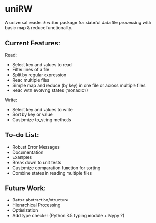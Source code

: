 # uniRW
A universal reader & writer package for stateful data file processing with basic map & reduce functionality.

## Current Features:
Read:

- Select key and values to read
- Filter lines of a file
- Split by regular expression
- Read multiple files
- Simple map and reduce (by key) in one file or across multiple files
- Read with evolving states (monadic?)
    
Write:

- Select key and values to write
- Sort by key or value
- Customize to_string methods
    
## To-do List:
- Robust Error Messages
- Documentation
- Examples
- Break down to unit tests
- Customize comparation function for sorting
- Combine states in reading multiple files

## Future Work:
- Better abstraction/structure
- Hierarchical Processing
- Optimization
- Add type checker (Python 3.5 typing module + Mypy ?)

